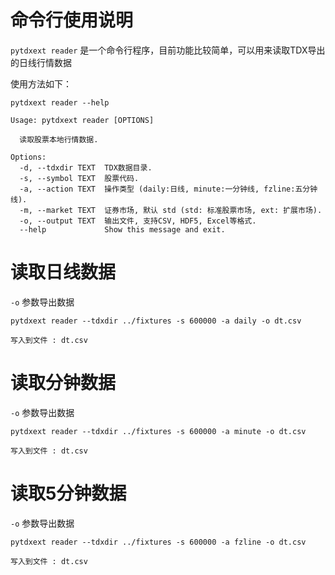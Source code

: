 # 命令行使用说明

`pytdxext reader` 是一个命令行程序，目前功能比较简单，可以用来读取TDX导出的日线行情数据

使用方法如下：

```
pytdxext reader --help

Usage: pytdxext reader [OPTIONS]

  读取股票本地行情数据.

Options:
  -d, --tdxdir TEXT  TDX数据目录.
  -s, --symbol TEXT  股票代码.
  -a, --action TEXT  操作类型 (daily:日线, minute:一分钟线, fzline:五分钟线).
  -m, --market TEXT  证券市场, 默认 std (std: 标准股票市场, ext: 扩展市场).
  -o, --output TEXT  输出文件, 支持CSV, HDF5, Excel等格式.
  --help             Show this message and exit.

```

# 读取日线数据

`-o` 参数导出数据

```shell
pytdxext reader --tdxdir ../fixtures -s 600000 -a daily -o dt.csv

写入到文件 : dt.csv

```

# 读取分钟数据

`-o` 参数导出数据

```shell
pytdxext reader --tdxdir ../fixtures -s 600000 -a minute -o dt.csv

写入到文件 : dt.csv

```

# 读取5分钟数据

`-o` 参数导出数据

```shell
pytdxext reader --tdxdir ../fixtures -s 600000 -a fzline -o dt.csv

写入到文件 : dt.csv

```

